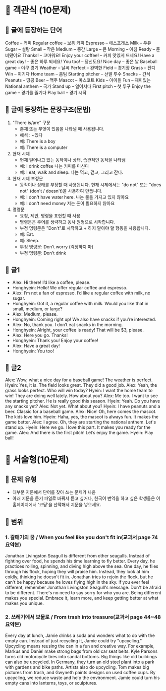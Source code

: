 
# 🌱 객관식 (10문제)
## 🍇 글에 등장하는 단어
Coffee – 커피
Regular coffee – 보통 커피
Espresso – 에스프레소
Milk – 우유
Sugar – 설탕
Small – 작은
Medium – 중간
Large – 큰
Morning – 아침
Ready – 준비됐어요
Thanks! – 고마워요!
Enjoy your coffee! – 커피 맛있게 드세요!
Have a great day! – 좋은 하루 되세요!
You too! – 당신도요!
Nice day – 좋은 날
Baseball game – 야구 경기
Weather – 날씨
Perfect – 완벽한
Field – 경기장
Grass – 잔디
Win – 이기다
Home team – 홈팀
Starting pitcher – 선발 투수
Snacks – 간식
Peanuts – 땅콩
Beer – 맥주
Mascot – 마스코트
Kids – 아이들
Fun – 재미있는
National anthem – 국가
Stand up – 일어서다
First pitch – 첫 투구
Enjoy the game – 경기를 즐기다
Play ball – 경기 시작

## 🍇 글에 등장하는 문장구조(문법)
1. "There is/are" 구문
   - 존재 또는 무엇이 있음을 나타낼 때 사용됩니다.
   - 해석 : ~있다
   - 예: There is a boy
   - 예: There is a computer
2. 현재 시제
   - 현재 일어나고 있는 동작이나 상태, 습관적인 동작을 나타냄
   - 예: I drink coffee 나는 커피를 마신다
   - 예: I eat, walk and sleep. 나는 먹고, 걷고, 그리고 잔다.
3. 현재 시제 부정문
   - 동작이나 상태를 부정할 때 사용됩니다. 현재 시제에서는 "do not" 또는 "does not" (don't / doesn't)을 사용하여 만듭니다.
   - 예: I don't have water here. 나는 물을 가지고 있지 않아요
   - 예: I don't need money 저는 돈이 필요하지 않아요
5. 명령문
   - 요청, 제안, 명령을 표현할 때 사용
   - 명령문은 주어를 생략하고 동사 원형으로 시작합니다.
   - 부정 명령문은 "Don't"로 시작하고 + 하지 말아야 할 행동을 사용합니다.
   - 예: Eat.
   - 예: Sleep.
   - 부정 명령문: Don't worry (걱정하지 마)
   - 부정 명령문: Don't drink
## 🍇 글1
* Alex: Hi there! I’d like a coffee, please.
* Honghyein: Hello! We offer regular coffee and espresso.
* Alex: I’m not a fan of espresso. I’d like a regular coffee with milk, no sugar.
* Honghyein: Got it, a regular coffee with milk. Would you like that in small, medium, or large?
* Alex: Medium, please.
* Honghyein: Coming right up! We also have snacks if you’re interested.
* Alex: No, thank you. I don’t eat snacks in the morning.
* Honghyein: Alright, your coffee is ready! That will be $3, please.
* Alex: Here you go. Thanks!
* Honghyein: Thank you! Enjoy your coffee!
* Alex: Have a great day!
* Honghyein: You too!

## 🍇 글2 
Alex: Wow, what a nice day for a baseball game! The weather is perfect.
Hyein: Yes, it is. The field looks great. They did a good job.
Alex: Yeah, the grass looks perfect. Who will win today?
Hyein: I want the home team to win! They are doing well lately. How about you?
Alex: Me too. I want to see the starting pitcher. He is really good this season.
Hyein: Yeah. Do you have any snacks yet?
Alex: Not yet. What about you?
Hyein: I have peanuts and a beer. Classic for a baseball game.
Alex: Nice! Oh, here comes the mascot. The kids love him.
Hyein: Haha, yes, the mascot is always fun. It makes the game better.
Alex: I agree. Oh, they are starting the national anthem. Let's stand up.
Hyein: Here we go. I love this part. It makes you ready for the game.
Alex: And there is the first pitch! Let’s enjoy the game.
Hyein: Play ball!

# 🌱 서술형(10문제)
## 🍇 문제 유형
- 대부분 지문에서 단어를 찾아 쓰는 문제가 나옴
- 아래 지문을 듣기 파일로 바꿔서 듣고 싶거나, 한국어 번역을 하고 싶은 학생들은 이 홈페이지에서 '코딩'을 선택해서 지문을 넣으세요.
## 🍇 범위
### 1. 갈매기의 꿈 / When you feel like you don't fit in(교과서 page 74 요약본)
Jonathan Livingston Seagull is different from other seagulls. Instead of fighting over food, he spends his time learning to fly better. Every day, he practices rolling, spinning, and diving high above the sea. One day, he flies through his flock, hoping they will praise him. Instead, they look at him coldly, thinking he doesn't fit in. Jonathan tries to rejoin the flock, but he can't be happy because he loves flying high in the sky.
If you ever feel different, remember Jonathan Livingston Seagull's message. Don't be afraid to be different. There's no need to say sorry for who you are. Being different makes you special. Embrace it, learn more, and keep getting better at what makes you unique.

### 2. 쓰레기에서 보물로 / From trash into treasure(교과서 page 44~48 요약본)
Every day at lunch, Jamie drinks a soda and wonders what to do with the empty can. Instead of just recycling it, Jamie could try "upcycling." Upcycling means reusing the can in a fun and creative way.
For example, Markus and Daniel make strong bags from old car seat belts. Kyle Parsons turns old motorcycle tires into sandal bottoms. Big things like old buildings can also be upcycled. In Germany, they turn an old steel plant into a park with gardens and bike paths.
Artists also do upcycling. Tom makes big pictures from trash, and Gwyneth paints designs on used coffee cups.
By upcycling, we reduce waste and help the environment. Jamie could turn his empty cans into lanterns, toys, or sculptures.
